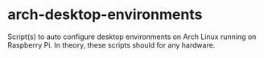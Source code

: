 arch-desktop-environments
=========================

Script(s) to auto configure desktop environments on Arch Linux running on Raspberry Pi. In theory, these scripts should for any hardware.
